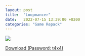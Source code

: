 ```yaml
---
layout: post
title:  "Loopmancer"
date:   2022-07-15 13:39:00 +0200
categories: "Game Repack"
---
```

<img src="https://i.ibb.co/4YvrxJ6/NFO.webp"/> <br>

<a href="https://0a0bin.klowdee.host/?2084fa1656635cc4#Fac72eM945AJfLh7kHT5tSgZezKSeBpj53uzHKtqihRU">Download (Password: t4x4)</a> <br>
